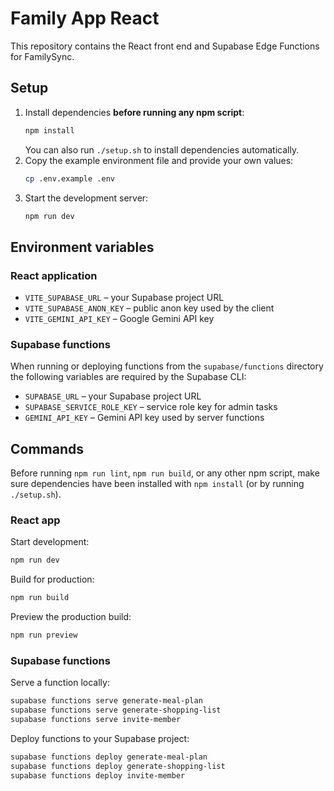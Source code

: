 # Family App React

This repository contains the React front end and Supabase Edge Functions for FamilySync.

## Setup

1. Install dependencies **before running any npm script**:
   ```bash
   npm install
   ```
   You can also run `./setup.sh` to install dependencies automatically.
2. Copy the example environment file and provide your own values:
   ```bash
   cp .env.example .env
   ```
3. Start the development server:
   ```bash
   npm run dev
   ```

## Environment variables

### React application

- `VITE_SUPABASE_URL` – your Supabase project URL
- `VITE_SUPABASE_ANON_KEY` – public anon key used by the client
- `VITE_GEMINI_API_KEY` – Google Gemini API key

### Supabase functions

When running or deploying functions from the `supabase/functions` directory the following variables are required by the Supabase CLI:

- `SUPABASE_URL` – your Supabase project URL
- `SUPABASE_SERVICE_ROLE_KEY` – service role key for admin tasks
- `GEMINI_API_KEY` – Gemini API key used by server functions

## Commands

Before running `npm run lint`, `npm run build`, or any other npm script, make sure dependencies have been installed with `npm install` (or by running `./setup.sh`).

### React app

Start development:
```bash
npm run dev
```

Build for production:
```bash
npm run build
```

Preview the production build:
```bash
npm run preview
```

### Supabase functions

Serve a function locally:
```bash
supabase functions serve generate-meal-plan
supabase functions serve generate-shopping-list
supabase functions serve invite-member
```

Deploy functions to your Supabase project:
```bash
supabase functions deploy generate-meal-plan
supabase functions deploy generate-shopping-list
supabase functions deploy invite-member
```

